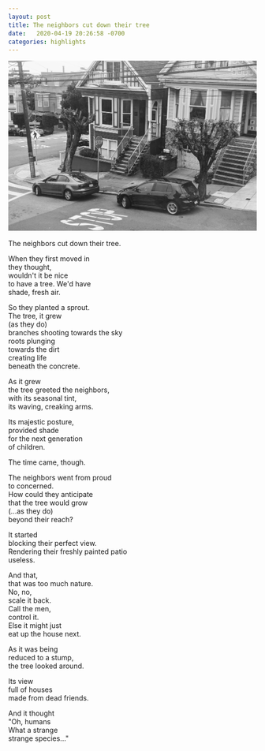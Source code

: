 ```yaml
---
layout: post
title: The neighbors cut down their tree
date:   2020-04-19 20:26:58 -0700
categories: highlights
---
```

![truncated trees in the neighborhood](https://raw.githubusercontent.com/svvchen/nervxious/gh-pages/assets/images/tree.jpg)

The neighbors cut down their tree.   

When they first moved in  
they thought,  
wouldn't it be nice  
to have a tree. We'd have  
shade, fresh air.  

So they planted a sprout.  
The tree, it grew  
(as they do)  
branches shooting towards the sky  
roots plunging  
towards the dirt  
creating life  
beneath the concrete.  

As it grew  
the tree greeted the neighbors,  
with its seasonal tint,  
its waving, creaking arms.  

Its majestic posture,  
provided shade  
for the next generation  
of children.  

The time came, though.  

The neighbors went from proud  
to concerned.  
How could they anticipate  
that the tree would grow  
(...as they do)  
beyond their reach?  

It started  
blocking their perfect view.   
Rendering their freshly painted patio  
useless.  

And that,  
that was too much nature.  
No, no,  
scale it back.  
Call the men,  
control it.  
Else it might just  
eat up the house next.  

As it was being  
reduced to a stump,  
the tree looked around.  

Its view   
full of houses   
made from dead friends.   

And it thought     
"Oh, humans  
What a strange  
strange species..."   
